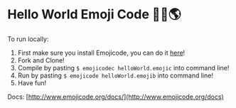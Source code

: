 # Hello World Emoji Code 🙋🏼🌎

To run locally:

1.  First make sure you install Emojicode, you can do it [here](http://www.emojicode.org/docs/guides/install.html)!
1.  Fork and Clone!
1.  Compile by pasting `$ emojicodec helloWorld.emojic` into command line!
1.  Run by pasting `$ emojicode helloWorld.emojib` into command line!
1.  Have fun!

Docs: [http://www.emojicode.org/docs/](http://www.emojicode.org/docs)
